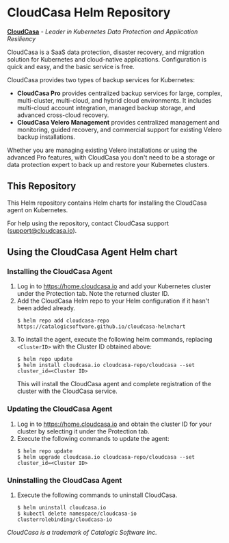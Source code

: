 # CloudCasa Helm Repository

[**CloudCasa**](https://cloudcasa.io) - *Leader in Kubernetes Data Protection and Application Resiliency*

CloudCasa is a SaaS data protection, disaster recovery, and migration solution for Kubernetes and cloud-native applications. Configuration is quick and easy, and the basic service is free.

CloudCasa provides two types of backup services for Kubernetes: 
* **CloudCasa Pro** provides centralized backup services for large, complex, multi-cluster, multi-cloud, and hybrid cloud environments. It includes multi-cloud account integration, managed backup storage, and advanced cross-cloud recovery.
* **CloudCasa Velero Management** provides centralized management and monitoring, guided recovery, and commercial support for existing Velero backup installations.

Whether you are managing existing Velero installations or using the advanced Pro features, with CloudCasa you don't need to be a storage or data protection expert to back up and restore your Kubernetes clusters.

## This Repository

This Helm repository contains Helm charts for installing the CloudCasa agent on Kubernetes.

For help using the repository, contact CloudCasa support (support@cloudcasa.io).

## Using the CloudCasa Agent Helm chart

### Installing the CloudCasa Agent
1. Log in to https://home.cloudcasa.io and add your Kubernetes cluster under the Protection tab. Note the returned cluster ID.
2. Add the CloudCasa Helm repo to your Helm configuration if it hasn't been added already.
   ```
   $ helm repo add cloudcasa-repo https://catalogicsoftware.github.io/cloudcasa-helmchart
   ```
4. To install the agent, execute the following helm commands, replacing ```<ClusterID>``` with the Cluster ID obtained above:
    ```
    $ helm repo update
    $ helm install cloudcasa.io cloudcasa-repo/cloudcasa --set cluster_id=<Cluster ID>
    ```
    This will install the CloudCasa agent and complete registration of the cluster with the CloudCasa service.

### Updating the CloudCasa Agent
1. Log in to https://home.cloudcasa.io and obtain the cluster ID for your cluster by selecting it under the Protection tab.
2. Execute the following commands to update the agent:
    ```
    $ helm repo update
    $ helm upgrade cloudcasa.io cloudcasa-repo/cloudcasa --set cluster_id=<Cluster ID>
    ```

### Uninstalling the CloudCasa Agent
1. Execute the following commands to uninstall CloudCasa.
    ```    
    $ helm uninstall cloudcasa.io
    $ kubectl delete namespace/cloudcasa-io clusterrolebinding/cloudcasa-io
    ```

*CloudCasa is a trademark of Catalogic Software Inc.*
